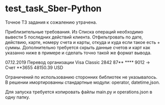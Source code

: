 # test_task_Sber-Python

Точное ТЗ задания к сожалению утрачена.

Приблизительные требования.
Из Списка операций необходимо вывести 5 последних действий клиента.
Отфильтровать по дате, действию, карте, номеру счета и карты, откуда и куда если такое есть + суммы.
Дополнительно требуется скрыть данные счетов и карт как указанно ниже в примере и сделать точно такой же формат вывода.


07.12.2019 Перевод организации
Visa Classic 2842 87** **** 9012 -> Счет **3655
48150.39 USD

Ограничений по использованию сторонних библиотек не указывалось.
В решении имортированны стандартные модули: operator, datetime,json.

Для запуска требуется копировать файлы main.py и operations.json в одну папку.